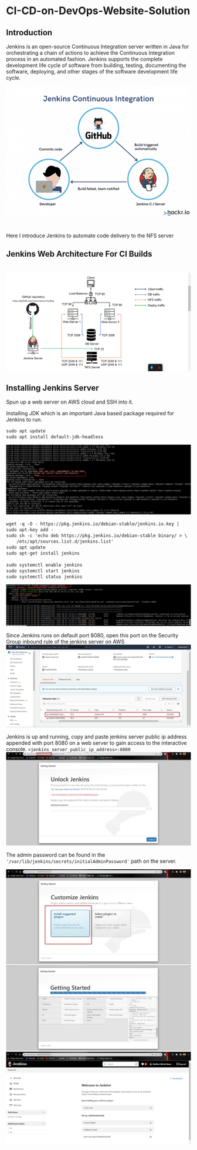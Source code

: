 # CI-CD-on-DevOps-Website-Solution
## Introduction
Jenkins is an open-source Continuous Integration server written in Java for orchestrating a chain of actions to achieve the Continuous Integration process in an automated fashion. Jenkins supports the complete development life cycle of software from building, testing, documenting the software, deploying, and other stages of the software development life cycle.

![jenkins_architecture](./Img/jenkins-continuous-integration-min.png)
#

Here I introduce Jenkins to automate code delivery to the NFS server


## Jenkins Web Architecture For CI Builds
#
 
![my_jenkins_architecture](./Img/2022-10-05_050932.png)

## Installing Jenkins Server

Spun up a web server on AWS cloud and SSH into it.

Installing JDK which is an important Java based package required for Jenkins to run.
```
sudo apt update
sudo apt install default-jdk-headless
```
![java_installation](./Img/1.java_installation.jpg)

```
wget -q -O - https://pkg.jenkins.io/debian-stable/jenkins.io.key | sudo apt-key add -
sudo sh -c 'echo deb https://pkg.jenkins.io/debian-stable binary/ > \
    /etc/apt/sources.list.d/jenkins.list'
sudo apt update
sudo apt-get install jenkins

sudo systemctl enable jenkins
sudo systemctl start jenkins
sudo systemctl status jenkins
```
![jenkins_installation](./Img/2.jenkins_installation_status.jpg)

Since Jenkins runs on default port 8080, open this port on the Security Group inbound rule of the jenkins server on AWS 
![jenkins_rule](./Img/3.jenkins_sg_rule.jpg)

Jenkins is up and running, copy and paste jenkins server public ip address appended with port 8080 on a web server to gain access to the interactive console. `<jenkins_server_public_ip_address>:8080`
![jenkins_install_success](./Img/4.jenkins_install_success.jpg)

The admin password can be found in the `'/var/lib/jenkins/secrets/initialAdminPassword'` path on the server.

![suggested_installation](./Img/5.suggested_install.jpg)
![plugin_installation](./Img/6.plugin_installation.jpg)
![login_success](./Img/7.login_success.jpg)

